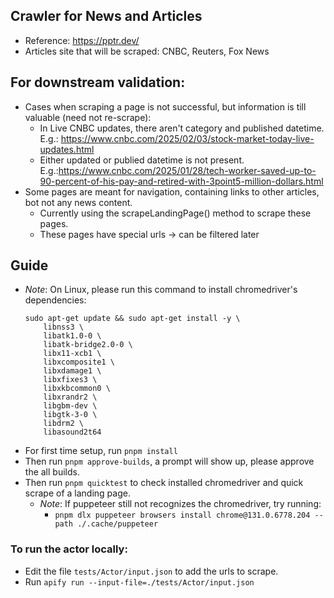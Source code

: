 ## Crawler for News and Articles
- Reference: https://pptr.dev/
- Articles site that will be scraped: CNBC, Reuters, Fox News

## For downstream validation:
- Cases when scraping a page is not successful, but information is till valuable (need not re-scrape):
    - In Live CNBC updates, there aren't category and published datetime. E.g.: https://www.cnbc.com/2025/02/03/stock-market-today-live-updates.html
    - Either updated or publied datetime is not present. E.g.:https://www.cnbc.com/2025/01/28/tech-worker-saved-up-to-90-percent-of-his-pay-and-retired-with-3point5-million-dollars.html
- Some pages are meant for navigation, containing links to other articles, bot not any news content.
    - Currently using the scrapeLandingPage() method to scrape these pages.
    - These pages have special urls -> can be filtered later

## Guide
- *Note*: On Linux, please run this command to install chromedriver's dependencies:
    ```
    sudo apt-get update && sudo apt-get install -y \
        libnss3 \
        libatk1.0-0 \
        libatk-bridge2.0-0 \
        libx11-xcb1 \
        libxcomposite1 \
        libxdamage1 \
        libxfixes3 \
        libxkbcommon0 \
        libxrandr2 \
        libgbm-dev \
        libgtk-3-0 \
        libdrm2 \
        libasound2t64
    ```
- For first time setup, run `pnpm install`
- Then run `pnpm approve-builds`, a prompt will show up, please approve the all builds.
- Then run `pnpm quicktest` to check installed chromedriver and quick scrape of a landing page.
    - *Note*: If puppeteer still not recognizes the chromedriver, try running:
        - `pnpm dlx puppeteer browsers install chrome@131.0.6778.204 --path ./.cache/puppeteer` 
### To run the actor locally:
- Edit the file `tests/Actor/input.json` to add the urls to scrape.
- Run `apify run --input-file=./tests/Actor/input.json`